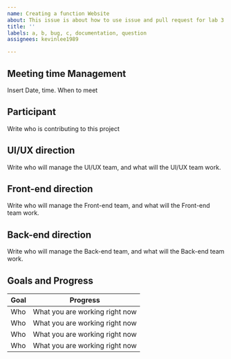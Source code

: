 ```yaml
---
name: Creating a function Website
about: This issue is about how to use issue and pull request for lab 3
title: ''
labels: a, b, bug, c, documentation, question
assignees: kevinlee1989

---
```


<h2>Meeting time Management</h2>
Insert Date, time. When to meet
<h2>Participant</h2>
Write who is contributing to this project
<h2>UI/UX direction</h2>
Write who will manage the UI/UX team, and what will the UI/UX team work.
<h2>Front-end direction</h2>
Write who will manage the Front-end team, and what will the Front-end team work.
<h2>Back-end direction</h2>
Write who will manage the Back-end team, and what will the Back-end team work.
<h2>Goals and Progress</h2>

|Goal|Progress|
| -- | -- |
| Who | What you are working right now |
| Who | What you are working right now |
| Who | What you are working right now |
| Who | What you are working right now |

